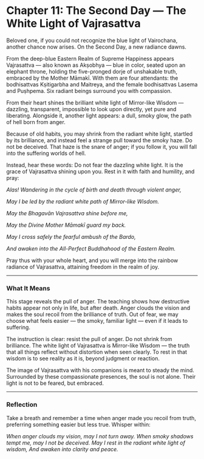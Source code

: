 # Chapter 11: The Second Day — The White Light of Vajrasattva

Beloved one, if you could not recognize the blue light of Vairochana, another chance now arises. On the Second Day, a new radiance dawns.

From the deep-blue Eastern Realm of Supreme Happiness appears Vajrasattva — also known as Akṣobhya — blue in color, seated upon an elephant throne, holding the five-pronged dorje of unshakable truth, embraced by the Mother Māmakī. With them are four attendants: the bodhisattvas Kṣitigarbha and Maitreya, and the female bodhisattvas Lasema and Puṣhpema. Six radiant beings surround you with compassion.

From their heart shines the brilliant white light of Mirror-like Wisdom — dazzling, transparent, impossible to look upon directly, yet pure and liberating. Alongside it, another light appears: a dull, smoky glow, the path of hell born from anger.

Because of old habits, you may shrink from the radiant white light, startled by its brilliance, and instead feel a strange pull toward the smoky haze. Do not be deceived. That haze is the snare of anger; if you follow it, you will fall into the suffering worlds of hell.

Instead, hear these words: Do not fear the dazzling white light. It is the grace of Vajrasattva shining upon you. Rest in it with faith and humility, and pray:

*Alas! Wandering in the cycle of birth and death through violent anger,*

*May I be led by the radiant white path of Mirror-like Wisdom.*

*May the Bhagavān Vajrasattva shine before me,*

*May the Divine Mother Māmakī guard my back.*

*May I cross safely the fearful ambush of the Bardo,*

*And awaken into the All-Perfect Buddhahood of the Eastern Realm.*

Pray thus with your whole heart, and you will merge into the rainbow radiance of Vajrasattva, attaining freedom in the realm of joy.

---

### What It Means

This stage reveals the pull of anger. The teaching shows how destructive habits appear not only in life, but after death. Anger clouds the vision and makes the soul recoil from the brilliance of truth. Out of fear, we may choose what feels easier — the smoky, familiar light — even if it leads to suffering.

The instruction is clear: resist the pull of anger. Do not shrink from brilliance. The white light of Vajrasattva is Mirror-like Wisdom — the truth that all things reflect without distortion when seen clearly. To rest in that wisdom is to see reality as it is, beyond judgment or reaction.

The image of Vajrasattva with his companions is meant to steady the mind. Surrounded by these compassionate presences, the soul is not alone. Their light is not to be feared, but embraced.

---

### Reflection

Take a breath and remember a time when anger made you recoil from truth, preferring something easier but less true. Whisper within:

*When anger clouds my vision, may I not turn away.
When smoky shadows tempt me, may I not be deceived.
May I rest in the radiant white light of wisdom,
And awaken into clarity and peace.*

